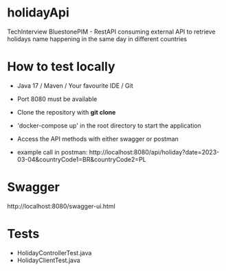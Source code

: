 # holidayApi
TechInterview BluestonePIM - RestAPI consuming external API to retrieve holidays name happening in the same day in different countries

# How to test locally
- Java 17 / Maven / Your favourite IDE / Git
- Port 8080 must be available
- Clone the repository with __git clone__
- 'docker-compose up' in the root directory to start the application
- Access the API methods with either swagger or postman

- example call in postman: http://localhost:8080/api/holiday?date=2023-03-04&countryCode1=BR&countryCode2=PL

# Swagger
http://localhost:8080/swagger-ui.html

# Tests
- HolidayControllerTest.java
- HolidayClientTest.java
